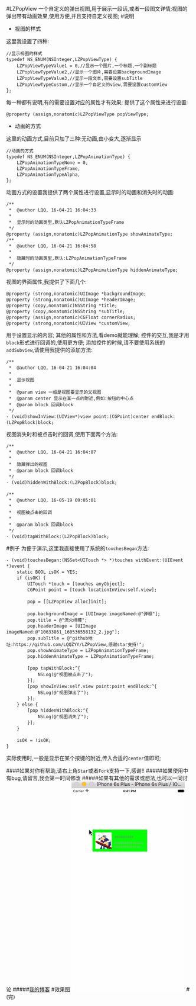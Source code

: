 #LZPopView
一个自定义的弹出视图,用于展示一段话,或者一段图文详情;视图的弹出带有动画效果,使用方便,并且支持自定义视图;
#说明
- 视图的样式

这里我设置了四种:
```
//显示视图的样式
typedef NS_ENUM(NSInteger,LZPopViewType) {
    LZPopViewTypeValue1 = 0,//显示一个图片,一个标题,一个副标题
    LZPopViewTypeValue2,//显示一个图片,需要设置backgroundImage
    LZPopViewTypeValue3,//显示一段文本,需要设置subTitle
    LZPopViewTypeCustom,//显示一个自定义的view,需要设置customView
};
```
每一种都有说明,有的需要设置对应的属性才有效果;
提供了这个属性来进行设置:
```
@property (assign,nonatomic)LZPopViewType popViewType;
```

- 动画的方式

这里的动画方式,目前只加了三种:无动画,由小变大,逐渐显示
```
//动画的方式
typedef NS_ENUM(NSInteger,LZPopAnimationType) {
    LZPopAnimationTypeNone = 0,
    LZPopAnimationTypeFrame,
    LZPopAnimationTypeAlpha,
};
```
动画方式的设置我提供了两个属性进行设置,显示时的动画和消失时的动画:
```
/**
 *  @author LQQ, 16-04-21 16:04:33
 *
 *  显示时的动画类型,默认LZPopAnimationTypeFrame
 */
@property (assign,nonatomic)LZPopAnimationType showAnimateType;
/**
 *  @author LQQ, 16-04-21 16:04:58
 *
 *  隐藏时的动画类型,默认:LZPopAnimationTypeFrame
 */
@property (assign,nonatomic)LZPopAnimationType hiddenAnimateType;
```
视图的界面属性,我提供了下面几个:
```
@property (strong,nonatomic)UIImage *backgroundImage;
@property (strong,nonatomic)UIImage *headerImage;
@property (copy,nonatomic)NSString *title;
@property (copy,nonatomic)NSString *subTitle;
@property (assign,nonatomic)CGFloat cornerRadius;
@property (strong,nonatomic)UIView *customView;
```
用于设置显示的内容;
其他的属性和方法,看demo就能理解;
控件的交互,我是才用`block`形式进行回调的,使用更方便;
添加控件的时候,请不要使用系统的`addSubview`,请使用我提供的添加方法:
```
/**
 *  @author LQQ, 16-04-21 16:04:04
 *
 *  显示视图
 *
 *  @param view 一般是视图要显示的父视图
 *  @param center 显示在某一点的附近,例如:按钮的中心点
 *  @param block 回调block
 */
- (void)showInView:(UIView*)view point:(CGPoint)center endBlock:(LZPopBlock)block;
```
视图消失时和被点击时的回调,使用下面两个方法:
```
/**
 *  @author LQQ, 16-04-21 16:04:07
 *
 *  隐藏弹出的视图
 *  @param block 回调block
 */
- (void)hiddenWithBlock:(LZPopBlock)block;

/**
 *  @author LQQ, 16-05-19 09:05:01
 *
 *  视图被点击的回调
 *
 *  @param block 回调block
 */
- (void)tapWithBlock:(LZPopBlock)block;
```
#例子
为便于演示,这里我直接使用了系统的`touchesBegan`方法:
```
- (void)touchesBegan:(NSSet<UITouch *> *)touches withEvent:(UIEvent *)event {
    static BOOL isOK = YES;
    if (isOK) {
        UITouch *touch = [touches anyObject];
        CGPoint point = [touch locationInView:self.view];
        
        pop = [[LZPopView alloc]init];
        
        pop.backgroundImage = [UIImage imageNamed:@"弹框"];
        pop.title = @"流火绯瞳";
        pop.headerImage = [UIImage imageNamed:@"10633861_160536558132_2.jpg"];
        pop.subTitle = @"github地址:https://github.com/LQQZYY/LZPopView,感谢star支持!";
        pop.showAnimateType = LZPopAnimationTypeFrame;
        pop.hiddenAnimateType = LZPopAnimationTypeFrame;

        [pop tapWithBlock:^{
            NSLog(@"视图被点击了");
        }];
        [pop showInView:self.view point:point endBlock:^{
            NSLog(@"视图弹出了");
        }];
    } else {
        [pop hiddenWithBlock:^{
            NSLog(@"视图消失了");
        }];
    }
    
    isOK = !isOK;
}
```
实际使用时,一般是显示在某个按键的附近,传入合适的`center`值即可;

####如果对你有帮助,请右上角`Star`或者`Fork`支持一下,感谢!!
#####如果使用中有bug,请留言,我会第一时间修改
#####如果有其他的需求或想法,也可以一同讨论
#####[我的博客](http://blog.csdn.net/lqq200912408)
#效果图
![](https://github.com/LQQZYY/LZPopView/blob/master/qqq.gif)
#(完)
